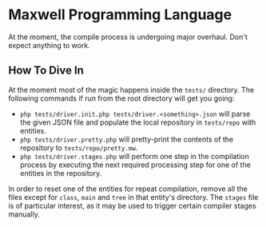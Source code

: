Maxwell Programming Language
============================

At the moment, the compile process is undergoing major overhaul. Don't expect anything to work.

How To Dive In
--------------
At the moment most of the magic happens inside the `tests/` directory. The following commands if run from the root directory will get you going:

- `php tests/driver.init.php tests/driver.<something>.json` will parse the given JSON file and populate the local repository in `tests/repo` with entities.
- `php tests/driver.pretty.php` will pretty-print the contents of the repository to `tests/repo/pretty.mw`.
- `php tests/driver.stages.php` will perform one step in the compilation process by executing the next required processing step for one of the entities in the repository.

In order to reset one of the entities for repeat compilation, remove all the files except for `class`, `main` and `tree` in that entity's directory. The `stages` file is of particular interest, as it may be used to trigger certain compiler stages manually.